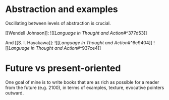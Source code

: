 # Abstraction and examples

Oscillating between levels of abstraction is crucial.

[[Wendell Johnson]]:
![[_Language in Thought and Action_#^377d53]]

And [[S. I. Hayakawa]]:
![[_Language in Thought and Action_#^6e9404]]
![[_Language in Thought and Action_#^937ce4]]

# Future vs present-oriented

One goal of mine is to write books that are as rich as possible for a reader from the future (e.g. 2100), in terms of examples, texture, evocative pointers outward.